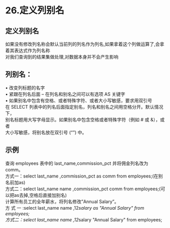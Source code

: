 # 26.定义列别名

<a name="gBQJI"></a>
## 定义列别名
如果没有修改列名称会默认当前列的列名作为列名,如果拿着这个列做运算了,会拿着其表达式作为列名称<br />对我们查询到的结果集做处理,对数据本身并不会产生影响
<a name="INBBO"></a>
## 列别名：
• 改变列标题的名字<br />• 紧跟在列名后面 – 在列名和别名之间可以有选项 AS 关键字<br />• 如果别名中包含有空格、或者特殊字符、或者大小写敏感，要求用双引号<br />在 SELECT 列表中的列名后面指定别名，列名和别名之间用空格分开。默认情况下，<br />别名标题用大写字母显示。如果别名中包含空格或者特殊字符（例如 # 或 &），或者<br />大小写敏感，将别名放在双引号 (“”) 中。
<a name="gh4D7"></a>
## 示例
查询 employees 表中的 last_name,commission_pct 并将佣金列名改为 comm。<br />方式一：select last_name ,commission_pct as comm from employees;(在别名前加as)<br />方式二：select last_name name ,commission_pct comm from employees;(可以把as去掉,空格后直接加别名)<br />计算所有员工的全年薪水，将列名修改”Annual Salary”。<br />方 式 一 :select last_name name ,12*salary as "Annual Salary" from<br />employees;<br />方式二：select last_name name ,12*salary "Annual Salary" from employees;
